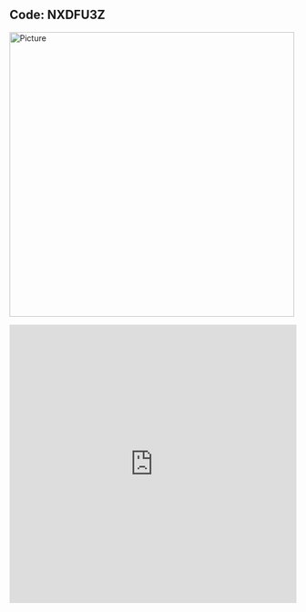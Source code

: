 ## Code: NXDFU3Z

<img class="profile" src="https://merrickmath.github.io/MerrickMath.github.io-CelebrateMath/puzzle1.jpg" alt="Picture" width="500" />


<p align="center">
<iframe src="https://docs.google.com/forms/d/e/1FAIpQLSd-ve-ayB1yxNc4chliEdr0kvAAXMl-ekAqHt_CuV7AjLSUZQ/viewform?embedded=true" width="100%" height="489" frameborder="0" marginheight="0" marginwidth="0">Loading…</iframe>
</p>




